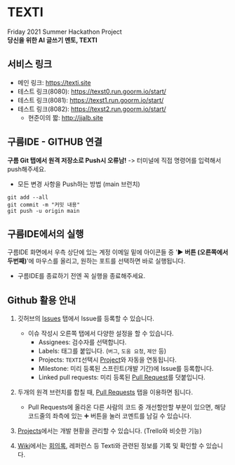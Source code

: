 TEXTI
=====
Friday 2021 Summer Hackathon Project    
**당신을 위한 AI 글쓰기 멘토, TEXTI**

서비스 링크
-----
+ 메인 링크: https://texti.site
+ 테스트 링크(8080): https://texst0.run.goorm.io/start/
+ 테스트 링크(8081): https://texst1.run.goorm.io/start/
+ 테스트 링크(8082): https://texst2.run.goorm.io/start/
    - 현준이의 짧: http://jjalb.site

구름IDE - GITHUB 연결
-----
**구름 Git 탭에서 원격 저장소로 Push시 오류남!** -> 터미널에 직접 명령어를 입력해서 push해주세요.
+ 모든 변경 사항을 Push하는 방법 (main 브런치)
```
git add --all
git commit -m "커밋 내용"
git push -u origin main
```

구름IDE에서의 실행
-----
구름IDE 화면에서 우측 상단에 있는 계정 이메일 밑에 아이콘들 중 '**▶ 버튼 (오른쪽에서 두번째)**'에 마우스를 올리고, 원하는 포트를 선택하면 바로 실행됩니다.
+ 구름IDE를 종료하기 전엔 꼭 실행을 종료해주세요.

Github 활용 안내
-----
1. 깃허브의 [Issues](https://github.com/ProjectFRIDAY/Texti/issues) 탭에서 Issue를 등록할 수 있습니다.
    + 이슈 작성시 오른쪽 탭에서 다양한 설정을 할 수 있습니다.
        - Assignees: 검수자를 선택합니다.
        - Labels: 태그를 붙입니다. (`버그`, `도움 요청`, `제안` 등)
        - Projects: `TEXTI`선택시 [Project](https://github.com/ProjectFRIDAY/Texti/projects/1)와 자동을 연동됩니다.
        - Milestone: 미리 등록된 스프린트(개발 기간)에 Issue를 등록합니다.
        - Linked pull requests: 미리 등록된 [Pull Request](https://github.com/ProjectFRIDAY/Texti/pulls)를 덧붙입니다.
        
2. 두개의 원격 브런치를 합칠 때, [Pull Requests](https://github.com/ProjectFRIDAY/Texti/pulls) 탭을 이용하면 됩니다.
    + Pull Requests에 올라온 다른 사람의 코드 중 개선할만할 부분이 있으면, 해당 코드줄의 좌측에 있는 ➕ 버튼을 눌러 코멘트를 남길 수 있습니다.

3. [Projects](https://github.com/ProjectFRIDAY/Texti/projects/1)에서는 개발 현황을 관리할 수 있습니다. (Trello와 비슷한 기능)

4. [Wiki](https://github.com/ProjectFRIDAY/Texti/wiki)에서는 [회의록](https://github.com/ProjectFRIDAY/Texti/wiki/회의록), 레퍼런스 등 Texti와 관련된 정보를 기록 및 확인할 수 있습니다.